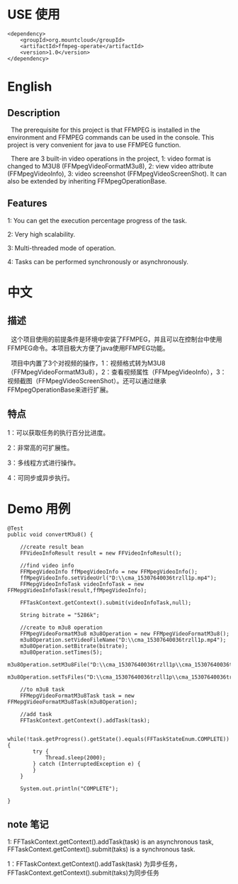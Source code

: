 # USE 使用

	<dependency>
		<groupId>org.mountcloud</groupId>
		<artifactId>ffmpeg-operate</artifactId>
		<version>1.0</version>
	</dependency>

# English

## Description
&nbsp;&nbsp;The prerequisite for this project is that FFMPEG is installed in the environment and FFMPEG commands can be used in the console. This project is very convenient for java to use FFMPEG function.

&nbsp;&nbsp;There are 3 built-in video operations in the project, 1: video format is changed to M3U8 (FFMpegVideoFormatM3u8), 2: view video attribute (FFMpegVideoInfo), 3: video screenshot (FFMpegVideoScreenShot). It can also be extended by inheriting FFMpegOperationBase.

## Features
1: You can get the execution percentage progress of the task.

2: Very high scalability.

3: Multi-threaded mode of operation.

4: Tasks can be performed synchronously or asynchronously.

# 中文

## 描述

&nbsp;&nbsp;这个项目使用的前提条件是环境中安装了FFMPEG，并且可以在控制台中使用FFMPEG命令。本项目极大方便了java使用FFMPEG功能。

&nbsp;&nbsp;项目中内置了3个对视频的操作，1：视频格式转为M3U8（FFMpegVideoFormatM3u8），2：查看视频属性（FFMpegVideoInfo），3：视频截图（FFMpegVideoScreenShot）。还可以通过继承FFMpegOperationBase来进行扩展。

## 特点

1：可以获取任务的执行百分比进度。

2：非常高的可扩展性。

3：多线程方式进行操作。

4：可同步或异步执行。


# Demo 用例


    @Test
    public void convertM3u8() {
		
		//create result bean
        FFVideoInfoResult result = new FFVideoInfoResult();

		//find video info
        FFMpegVideoInfo ffMpegVideoInfo = new FFMpegVideoInfo();
        ffMpegVideoInfo.setVideoUrl("D:\\cma_15307640036trzll1p.mp4");
        FFMepgVideoInfoTask videoInfoTask = new FFMepgVideoInfoTask(result,ffMpegVideoInfo);

        FFTaskContext.getContext().submit(videoInfoTask,null);

        String bitrate = "5286k";

        //create to m3u8 operation
        FFMpegVideoFormatM3u8 m3u8Operation = new FFMpegVideoFormatM3u8();
        m3u8Operation.setVideoFileName("D:\\cma_15307640036trzll1p.mp4");
        m3u8Operation.setBitrate(bitrate);
        m3u8Operation.setTimes(5);
        m3u8Operation.setM3u8File("D:\\cma_15307640036trzll1p\\cma_15307640036trzll1p.m3u8");
        m3u8Operation.setTsFiles("D:\\cma_15307640036trzll1p\\cma_15307640036trzll1p%5d.ts");

		//to m3u8 task
        FFMepgVideoFormatM3u8Task task = new FFMepgVideoFormatM3u8Task(m3u8Operation);

 		//add task
        FFTaskContext.getContext().addTask(task);

        while(!task.getProgress().getState().equals(FFTaskStateEnum.COMPLETE)){
            try {
                Thread.sleep(2000);
            } catch (InterruptedException e) {
            }
        }

        System.out.println("COMPLETE");

    }

## note 笔记
1: FFTaskContext.getContext().addTask(task) is an asynchronous task, FFTaskContext.getContext().submit(taks) is a synchronous task.

1：FFTaskContext.getContext().addTask(task) 为异步任务，FFTaskContext.getContext().submit(taks)为同步任务

